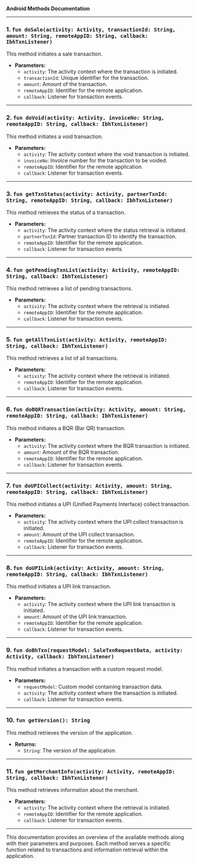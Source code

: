 **Android Methods Documentation**

---

### 1. `fun doSale(activity: Activity, transactionId: String, amount: String, remoteAppID: String, callback: IbhTxnListener)`

This method initiates a sale transaction.

- **Parameters:**
  - `activity`: The activity context where the transaction is initiated.
  - `transactionId`: Unique identifier for the transaction.
  - `amount`: Amount of the transaction.
  - `remoteAppID`: Identifier for the remote application.
  - `callback`: Listener for transaction events.

---

### 2. `fun doVoid(activity: Activity, invoiceNo: String, remoteAppID: String, callback: IbhTxnListener)`

This method initiates a void transaction.

- **Parameters:**
  - `activity`: The activity context where the void transaction is initiated.
  - `invoiceNo`: Invoice number for the transaction to be voided.
  - `remoteAppID`: Identifier for the remote application.
  - `callback`: Listener for transaction events.

---

### 3. `fun getTxnStatus(activity: Activity, partnerTxnId: String, remoteAppID: String, callback: IbhTxnListener)`

This method retrieves the status of a transaction.

- **Parameters:**
  - `activity`: The activity context where the status retrieval is initiated.
  - `partnerTxnId`: Partner transaction ID to identify the transaction.
  - `remoteAppID`: Identifier for the remote application.
  - `callback`: Listener for transaction events.

---

### 4. `fun getPendingTxnList(activity: Activity, remoteAppID: String, callback: IbhTxnListener)`

This method retrieves a list of pending transactions.

- **Parameters:**
  - `activity`: The activity context where the retrieval is initiated.
  - `remoteAppID`: Identifier for the remote application.
  - `callback`: Listener for transaction events.

---

### 5. `fun getAllTxnList(activity: Activity, remoteAppID: String, callback: IbhTxnListener)`

This method retrieves a list of all transactions.

- **Parameters:**
  - `activity`: The activity context where the retrieval is initiated.
  - `remoteAppID`: Identifier for the remote application.
  - `callback`: Listener for transaction events.

---

### 6. `fun doBQRTransaction(activity: Activity, amount: String, remoteAppID: String, callback: IbhTxnListener)`

This method initiates a BQR (Bar QR) transaction.

- **Parameters:**
  - `activity`: The activity context where the BQR transaction is initiated.
  - `amount`: Amount of the BQR transaction.
  - `remoteAppID`: Identifier for the remote application.
  - `callback`: Listener for transaction events.

---

### 7. `fun doUPICollect(activity: Activity, amount: String, remoteAppID: String, callback: IbhTxnListener)`

This method initiates a UPI (Unified Payments Interface) collect transaction.

- **Parameters:**
  - `activity`: The activity context where the UPI collect transaction is initiated.
  - `amount`: Amount of the UPI collect transaction.
  - `remoteAppID`: Identifier for the remote application.
  - `callback`: Listener for transaction events.

---

### 8. `fun doUPILink(activity: Activity, amount: String, remoteAppID: String, callback: IbhTxnListener)`

This method initiates a UPI link transaction.

- **Parameters:**
  - `activity`: The activity context where the UPI link transaction is initiated.
  - `amount`: Amount of the UPI link transaction.
  - `remoteAppID`: Identifier for the remote application.
  - `callback`: Listener for transaction events.

---

### 9. `fun doBhTxn(requestModel: SaleTxnRequestData, activity: Activity, callback: IbhTxnListener)`

This method initiates a transaction with a custom request model.

- **Parameters:**
  - `requestModel`: Custom model containing transaction data.
  - `activity`: The activity context where the transaction is initiated.
  - `callback`: Listener for transaction events.

---

### 10. `fun getVersion(): String`

This method retrieves the version of the application.

- **Returns:**
  - `String`: The version of the application.

---

### 11. `fun getMerchantInfo(activity: Activity, remoteAppID: String, callback: IbhTxnListener)`

This method retrieves information about the merchant.

- **Parameters:**
  - `activity`: The activity context where the retrieval is initiated.
  - `remoteAppID`: Identifier for the remote application.
  - `callback`: Listener for transaction events.

---

This documentation provides an overview of the available methods along with their parameters and purposes. Each method serves a specific function related to transactions and information retrieval within the application.
